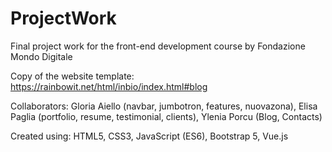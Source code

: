 # ProjectWork

Final project work for the front-end development course by Fondazione Mondo Digitale

Copy of the website template: https://rainbowit.net/html/inbio/index.html#blog

Collaborators: Gloria Aiello (navbar, jumbotron, features, nuovazona), Elisa Paglia (portfolio, resume, testimonial, clients), Ylenia Porcu (Blog, Contacts)

Created using: HTML5, CSS3, JavaScript (ES6), Bootstrap 5, Vue.js
